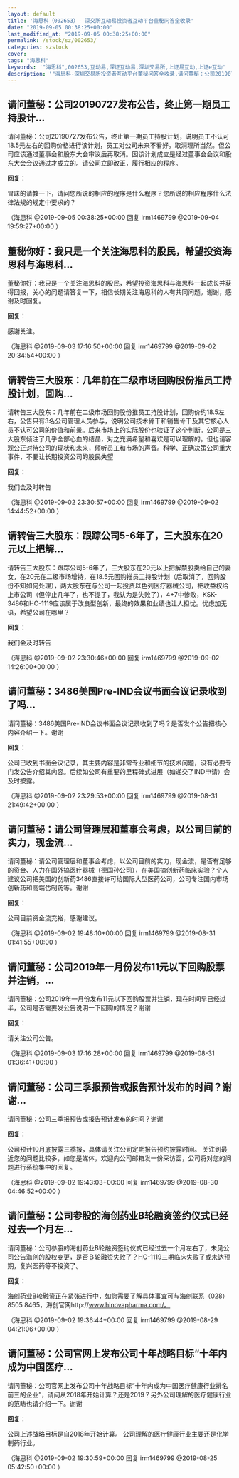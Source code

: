 ```yaml
---
layout: default
title: '海思科（002653）- 深交所互动易投资者互动平台董秘问答全收录'
date: "2019-09-05 00:38:25+00:00"
last_modified_at: "2019-09-05 00:38:25+00:00"
permalink: /stock/sz/002653/
categories: szstock
cover: 
tags: "海思科"
keywords: '"海思科",002653,互动易,深证互动易,深圳交易所,上证易互动,上证e互动'
description: '"海思科-深圳交易所投资者互动平台董秘问答全收录,请问董秘：公司20190727发布公告，终止第一期员工持股计划，说明员工不认可18.5元左右的回购价格进行该计划，员工对公司未来不看好。取消理所当然。但公司应该通过董事会和股东大会审议后再取消。因该计划成立是经过董事会会议和股东大会会议通过才成立的。请公司立即改正，履行相应的程序。"'
---
```


## 请问董秘：公司20190727发布公告，终止第一期员工持股计...

请问董秘：公司20190727发布公告，终止第一期员工持股计划，说明员工不认可18.5元左右的回购价格进行该计划，员工对公司未来不看好。取消理所当然。但公司应该通过董事会和股东大会审议后再取消。因该计划成立是经过董事会会议和股东大会会议通过才成立的。请公司立即改正，履行相应的程序。

**回复**：

冒昧的请教一下，请问您所说的相应的程序是什么程序？您所说的相应程序什么法律法规的规定中要求的？ 

（海思科  @2019-09-05 00:38:25+00:00 回复 irm1469799  @2019-09-04 19:59:27+00:00 ）

## 董秘你好：我只是一个关注海思科的股民，希望投资海思科与海思科...

董秘你好：我只是一个关注海思科的股民，希望投资海思科与海思科一起成长并获得回报，关心的问题请答复一下，相信长期关注海思科的人有共同问题。谢谢，感谢及时回复。

**回复**：

感谢关注。 

（海思科  @2019-09-03 17:16:50+00:00 回复 irm1469799  @2019-09-02 20:34:54+00:00 ）

## 请转告三大股东：几年前在二级市场回购股份推员工持股计划，回购...

请转告三大股东：几年前在二级市场回购股份推员工持股计划，回购价约18.5左右，公告只有3名公司管理人员参与，说明公司技术骨干和销售骨干及其它核心人员不认可公司的价值和前景。后来市场上的实际股价也验证了这个判断。公司是三大股东倾注了几乎全部心血的结晶，对之充满希望和喜欢是可以理解的。但也请客观公正对待公司的现状和未来，倾听员工和市场的声音。科学、正确决策公司重大事件，不要让长期投资公司的股民失望

**回复**：

我们会及时转告 

（海思科  @2019-09-02 23:30:57+00:00 回复 irm1469799  @2019-09-02 14:44:52+00:00 ）

## 请转告三大股东：跟踪公司5-6年了，三大股东在20元以上把解...

请转告三大股东：跟踪公司5-6年了，三大股东在20元以上把解禁股卖给自己的妻女，在20元在二级市场增持，在18.5元回购推员工持股计划（后取消了，回购股份不知如何处理），两大股东在与公司一起投资以色列医疗器械公司，把收益权给上市公司（但停止几年了，也不提了，我认为是失败了），4+7中惨败，KSK-3486和HC-1119应该属于改良型创新，最终的效果和业绩也让人担忧。忧虑加无语，希望公司在哪里？

**回复**：

我们会及时转告 

（海思科  @2019-09-02 23:30:46+00:00 回复 irm1469799  @2019-09-02 14:26:00+00:00 ）

## 请问董秘：3486美国Pre-IND会议书面会议记录收到了吗...

请问董秘：3486美国Pre-IND会议书面会议记录收到了吗？是否发个公告把核心内容介绍一下。谢谢

**回复**：

公司已收到书面会议记录，其主要内容是非常专业和细节的技术问题，没有必要专门发公告介绍其内容。后续如公司有重要的里程碑式进展（如递交了IND申请）会及时披露。 

（海思科  @2019-09-02 23:29:53+00:00 回复 irm1469799  @2019-08-31 21:49:42+00:00 ）

## 请问董秘：请公司管理层和董事会考虑，以公司目前的实力，现金流...

请问董秘：请公司管理层和董事会考虑，以公司目前的实力，现金流，是否有足够的资金、人力在国外搞医疗器械（德国孙公司），在美国搞创新药临床实验？个人建议公司把美国的创新药3486直接许可给国际大型医药公司，公司专注国内市场创新药和高端仿制药等。谢谢

**回复**：

公司目前资金流充裕，感谢建议。 

（海思科  @2019-09-02 19:48:10+00:00 回复 irm1469799  @2019-08-31 01:41:55+00:00 ）

## 请问董秘：公司2019年一月份发布11元以下回购股票并注销，...

请问董秘：公司2019年一月份发布11元以下回购股票并注销，现在时间早已经过半，公司是否需要发公告说明一下回购的情况？谢谢

**回复**：

请关注公司公告。 

（海思科  @2019-09-03 17:16:28+00:00 回复 irm1469799  @2019-08-31 01:36:41+00:00 ）

## 请问董秘：公司三季报预告或报告预计发布的时间？谢谢...

请问董秘：公司三季报预告或报告预计发布的时间？谢谢

**回复**：

公司预计10月底披露三季报，具体请关注公司定期报告预约披露时间。
关注到最近您的问题比较多，如您是媒体，欢迎向公司邮箱发一份采访函，公司将对您的问题进行系统集中的回复。 

（海思科  @2019-09-02 19:43:03+00:00 回复 irm1469799  @2019-08-30 04:46:52+00:00 ）

## 请问董秘：公司参股的海创药业B轮融资签约仪式已经过去一个月左...

请问董秘：公司参股的海创药业B轮融资签约仪式已经过去一个月左右了，未见公司公告海创的股权变更，是否Ｂ轮融资失败了？HC-1119三期临床失败了或未达预期，复兴医药等不投资了。

**回复**：

海创药业B轮融资正在紧张进行中，如您需要了解具体事宜可与海创联系（028） 8505 8465，海创官网http://www.hinovapharma.com/。 

（海思科  @2019-09-02 19:36:44+00:00 回复 irm1469799  @2019-08-29 04:21:06+00:00 ）

## 请问董秘：公司官网上发布公司十年战略目标“十年内成为中国医疗...

请问董秘：公司官网上发布公司十年战略目标“十年内成为中国医疗健康行业排名前三的企业”，请问从2018年开始计算？还是2019？另外公司理解的医疗健康行业的范畴也请介绍一下。谢谢

**回复**：

公司上述战略目标是自2018年开始计算。
公司理解的医疗健康行业主要还是化学制药行业。 

（海思科  @2019-09-02 19:30:59+00:00 回复 irm1469799  @2019-08-25 05:42:50+00:00 ）

